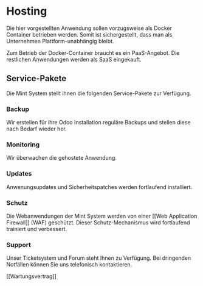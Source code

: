 # Hosting

Die hier vorgestellten Anwendung sollen vorzugsweise als Docker Container betrieben werden. Somit ist sichergestellt, dass man als Unternehmen Plattform-unabhängig bleibt.

Zum Betrieb der Docker-Container braucht es ein PaaS-Angebot. Die restlichen Anwendungen werden als SaaS eingekauft.

## Service-Pakete

Die Mint System stellt ihnen die folgenden Service-Pakete zur Verfügung.

### Backup

Wir erstellen für ihre Odoo Installation reguläre Backups und stellen diese nach Bedarf wieder her.

### Monitoring

Wir überwachen die gehostete Anwendung.

### Updates

Anwenungsupdates und Sicherheitspatches werden fortlaufend installiert.

### Schutz

Die Webanwendungen der Mint System werden von einer [[Web Application Firewall]] (WAF) geschützt. Dieser Schutz-Mechanismus wird fortlaufend trainiert und verbessert.

### Support

Unser Ticketsystem und Forum steht Ihnen zu Verfügung. Bei dringenden Notfällen können Sie uns telefonisch kontaktieren.

[[Wartungsvertrag]]